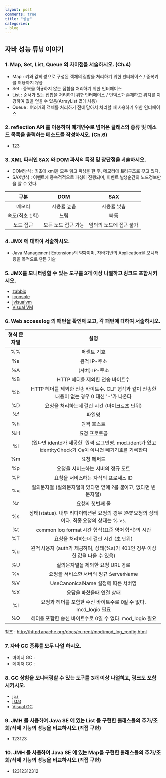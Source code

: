 ```yaml
---
layout: post
comments: true
title: "성능"
categories:
- blog
---
```


## 자바 성능 튜닝 이야기

### 1. Map, Set, List, Queue 의 차이점을 서술하시오. (Ch.4)   
- Map : 키와 값의 쌍으로 구성된 객체의 집합을 처리하기 위한 인터페이스
/ 중복키를 허용하지 않음   
- Set : 중복을 허용하지 않는 집합을 처리하기 위한 인터페이스   
- List : 순서가 있는 집합을 처리하기 위한 인터페이스 / 인덱스가 존재하고 위치를 지겅하여 값을 얻을 수 있음(ArrayList 많이 사용)   
- Queue : 여러개의 객체를 처리하기 전에 담아서 처리할 때 사용하기 위한 인터페이스   

### 2. reflection API 를 이용하여 매개변수로 넘어온 클래스의 종류 및 메소드 목록을 출력하는 메소드를 작성하시오. (Ch.6)   
-  123  

### 3. XML 파서인 SAX 와 DOM 파서의 특징 및 장단점을 서술하시오.   
- DOM방식 : 최초에 xml을 모두 읽고 파싱을 한 후, 메모리에 트리구조로 갖고 있다.   
- SAX방식 : 이벤트에 종속적적으로 파싱이 진행되며, 이벤트 발생순간의 노드정보만을 알 수 있다.   
	 
| 구분        | DOM           | SAX  | 
|:-------------:|:-------------:|:-----:| 
| 메모리      | 사용률 높음 | 사용률 낮음 | 
| 속도(최초 1회) | 느림 | 빠름 | 
| 노드 접근      | 모든 노드 접근 가능     |   임의의 노드에 접근 불가 | 
 
### 4. JMX 에 대하여 서술하시오.   
- Java Management Extensions의 약자이며, 자바기반의 Application을 모니터링을 목적으로 만든 기술     

### 5. JMX를 모니터링할 수 있는 도구를 3개 이상 나열하고 링크도 포함시키시오.   
- [zabbix](https://www.zabbix.com/documentation/3.4/manual/config/items/itemtypes/jmx_monitoring)   
- [jconsole](https://docs.oracle.com/javase/8/docs/technotes/tools/unix/jconsole.html)   
- [jvisualvm](https://docs.oracle.com/javase/8/docs/technotes/tools/unix/jvisualvm.html)   
- [Visual VM](https://visualvm.github.io/)   

### 6. Web access log 의 패턴을 확인해 보고, 각 패턴에 대하여 서술하시오.   

| 형식 문자열   | 설명  | 
| :-------------:| :-----:| 
| %%	|퍼센트 기호| 
| %a	|원격 IP-주소| 
| %A	|(서버) IP-주소| 
| %B	|HTTP 헤더를 제외한 전송 바이트수| 
| %b	|HTTP 헤더를 제외한 전송 바이트수. CLF 형식과 같이 전송한 내용이 없는 경우 0 대신 '-'가 나온다| 
| %D	|요청을 처리하는데 걸린 시간 (마이크로초 단위)| 
| %f	|파일명| 
| %h	|원격 호스트| 
| %H	|요청 프로토콜| 
| %l	|(있다면 identd가 제공한) 원격 로그인명. mod_ident가 있고 IdentityCheck가 On이 아니면 빼기기호를 기록한다| 
| %m	|요청 메써드| 
| %p	|요청을 서비스하는 서버의 정규 포트| 
| %P	|요청을 서비스하는 자식의 프로세스 ID| 
| %q	|질의문자열 (질의문자열이 있다면 앞에 ?를 붙이고, 없다면 빈 문자열)| 
| %r	|요청의 첫번째 줄| 
| %s	|상태(status). 내부 리다이렉션된 요청의 경우 *원래* 요청의 상태이다. 최종 요청의 상태는 % >s.| 
| %t	|common log format 시간 형식(표준 영어 형식)의 시간| 
| %T	|요청을 처리하는데 걸린 시간 (초 단위)| 
| %u	|원격 사용자 (auth가 제공하며, 상태(%s)가 401인 경우 이상한 값을 나올 수 있음)| 
| %U	|질의문자열을 제외한 요청 URL 경로| 
| %v	|요청을 서비스한 서버의 정규 ServerName|
| %V	|UseCanonicalName 설정에 따른 서버명| 
| %X	|응답을 마쳤을때 연결 상태| 
| %I	|요청과 헤더를 포함한 수신 바이트수로 0일 수 없다. mod_logio 필요| 
| %O	|헤더를 포함한 송신 바이트수로 0일 수 없다. mod_logio 필요| 
 
 
 
 
 
 
 참조 : http://httpd.apache.org/docs/current/mod/mod_log_config.html    

### 7. 자바 GC 종류를 모두 나열 하시오.  
- 마이너 GC :   
- 메이저 GC :   

### 8. GC 상황을 모니터링할 수 있는 도구를 3개 이상 나열하고, 링크도 포함시키시오.  
- [jps](http://docs.oracle.com/javase/7/docs/technotes/tools/share/jps.html)   
- [jstat](http://docs.oracle.com/javase/7/docs/technotes/tools/share/jstat.html)   
- [Visual GC](http://www.oracle.com/technetwork/java/visualgc-136680.html)   

### 9. JMH 를 사용하여 Java SE 에 있는 List 를 구현한 클래스들의 추가/조회/삭제 기능의 성능을 비교하시오.(직접 구현)   
- 123123   

### 10. JMH 를 사용하여 Java SE 에 있는 Map을 구현한 클래스들의 추가/조회/삭제 기능의 성능을 비교하시오.(직접 구현)   
- 12312312312 


